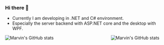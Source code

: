 ### Hi there 👋

- Currently I am developing in .NET and C# environment.
- Especially the server backend with ASP.NET core and the desktop with WPF. 

<img align="left" src="https://github-readme-stats.vercel.app/api/top-langs/?username=maSchoeller&layout=compact&hide=html" alt="Marvin's GitHub stats" />

<img align="right" src="https://github-readme-stats.vercel.app/api?username=maSchoeller&show_icons=true" alt="Marvin's GitHub stats" />

<!--[![Marvin's GitHub stats](https://github-readme-stats.vercel.app/api?username=maSchoeller&show_icons=true)](https://github.com/maSchoeller)-->
